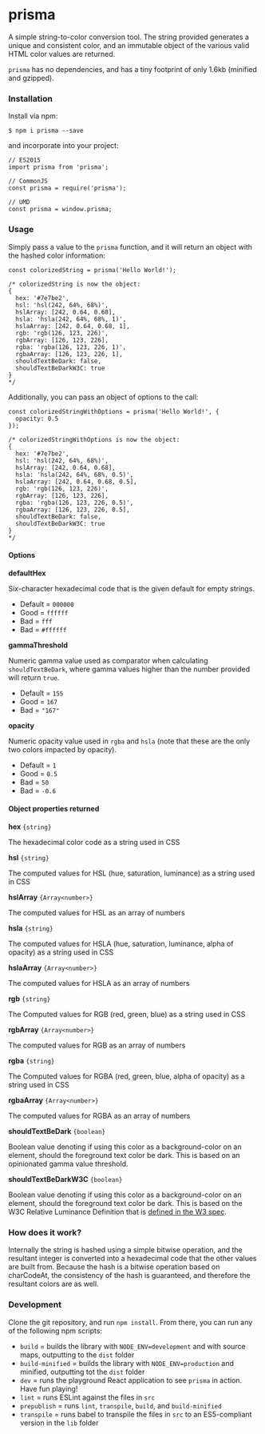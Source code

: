 # prisma

A simple string-to-color conversion tool. The string provided generates a unique and consistent color, and an immutable object of the various valid HTML color values are returned.

`prisma` has no dependencies, and has a tiny footprint of only 1.6kb (minified and gzipped).

### Installation

Install via npm:

```
$ npm i prisma --save
```

and incorporate into your project:

```
// ES2015
import prisma from 'prisma';

// CommonJS
const prisma = require('prisma');

// UMD
const prisma = window.prisma;
```

### Usage

Simply pass a value to the `prisma` function, and it will return an object with the hashed color information:

```
const colorizedString = prisma('Hello World!');

/* colorizedString is now the object:
{
  hex: '#7e7be2',
  hsl: 'hsl(242, 64%, 68%)',
  hslArray: [242, 0.64, 0.68],
  hsla: 'hsla(242, 64%, 68%, 1)',
  hslaArray: [242, 0.64, 0.68, 1],
  rgb: 'rgb(126, 123, 226)',
  rgbArray: [126, 123, 226],
  rgba: 'rgba(126, 123, 226, 1)',
  rgbaArray: [126, 123, 226, 1],
  shouldTextBeDark: false,
  shouldTextBeDarkW3C: true
}
*/
```

Additionally, you can pass an object of options to the call:

```
const colorizedStringWithOptions = prisma('Hello World!', {
  opacity: 0.5
});

/* colorizedStringWithOptions is now the object:
{
  hex: '#7e7be2',
  hsl: 'hsl(242, 64%, 68%)',
  hslArray: [242, 0.64, 0.68],
  hsla: 'hsla(242, 64%, 68%, 0.5)',
  hslaArray: [242, 0.64, 0.68, 0.5],
  rgb: 'rgb(126, 123, 226)',
  rgbArray: [126, 123, 226],
  rgba: 'rgba(126, 123, 226, 0.5)',
  rgbaArray: [126, 123, 226, 0.5],
  shouldTextBeDark: false,
  shouldTextBeDarkW3C: true
}
*/
```

#### Options

**defaultHex**

Six-character hexadecimal code that is the given default for empty strings.
* Default = `000000`
* Good = `ffffff`
* Bad = `fff`
* Bad = `#ffffff`

**gammaThreshold**

Numeric gamma value used as comparator when calculating `shouldTextBeDark`, where gamma values higher than the number provided will return `true`.
* Default = `155`
* Good = `167`
* Bad = `"167"`

**opacity**

Numeric opacity value used in `rgba` and `hsla` (note that these are the only two colors impacted by opacity).
* Default = `1`
* Good = `0.5`
* Bad = `50`
* Bad = `-0.6`

#### Object properties returned

**hex** `{string}`

The hexadecimal color code as a string used in CSS

**hsl** `{string}`

The computed values for HSL (hue, saturation, luminance) as a string used in CSS

**hslArray** `{Array<number>}`

The computed values for HSL as an array of numbers

**hsla** `{string}`

The computed values for HSLA (hue, saturation, luminance, alpha of opacity) as a string used in CSS

**hslaArray** `{Array<number>}`

The computed values for HSLA as an array of numbers

**rgb** `{string}`

The Computed values for RGB (red, green, blue) as a string used in CSS

**rgbArray** `{Array<number>}`

The computed values for RGB as an array of numbers

**rgba** `{string}`

The Computed values for RGBA (red, green, blue, alpha of opacity) as a string used in CSS

**rgbaArray** `{Array<number>}`

The computed values for RGBA as an array of numbers

**shouldTextBeDark** `{boolean}`

Boolean value denoting if using this color as a background-color on an element, should the foreground text color be dark. This is based on an opinionated gamma value threshold.

**shouldTextBeDarkW3C** `{boolean}`

Boolean value denoting if using this color as a background-color on an element, should the foreground text color be dark. This is based on the W3C Relative Luminance Definition that is [defined in the W3 spec](https://www.w3.org/TR/WCAG20/#relativeluminancedef).

### How does it work?

Internally the string is hashed using a simple bitwise operation, and the resultant integer is converted into a hexadecimal code that the other values are built from. Because the hash is a bitwise operation based on charCodeAt, the consistency of the hash is guaranteed, and therefore the resultant colors are as well.

### Development

Clone the git repository, and run `npm install`. From there, you can run any of the following npm scripts:
* `build` = builds the library with `NODE_ENV=development` and with source maps, outputting to the `dist` folder
* `build-minified` = builds the library with `NODE_ENV=production` and minified, outputting tot the `dist` folder
* `dev` = runs the playground React application to see `prisma` in action. Have fun playing!
* `lint` = runs ESLint against the files in `src`
* `prepublish` = runs `lint`, `transpile`, `build`, and `build-minified`
* `transpile` = runs babel to transpile the files in `src` to an ES5-compliant version in the `lib` folder
